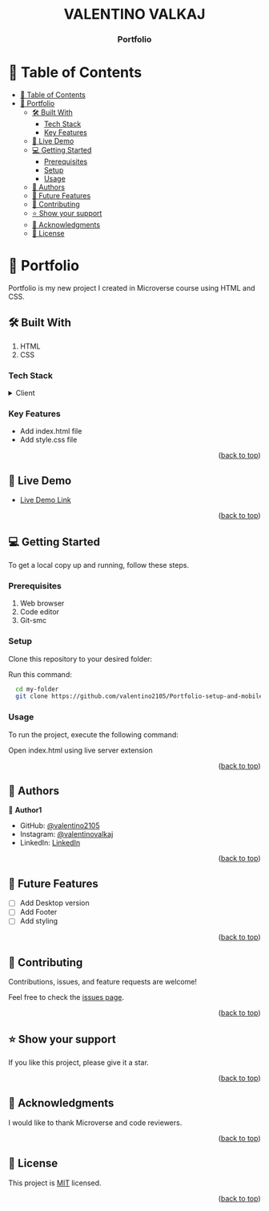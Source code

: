<a name="readme-top"></a>

<div align="center">
  <br/>
  <h1>VALENTINO VALKAJ</h1>
  <h3><b>Portfolio</b></h3>

</div>


# 📗 Table of Contents

- [📗 Table of Contents](#-table-of-contents)
- [📖 Portfolio](#-portfolio-)
  - [🛠 Built With ](#-built-with-)
    - [Tech Stack ](#tech-stack-)
    - [Key Features ](#key-features-)
  - [🚀 Live Demo ](#-live-demo-)
  - [💻 Getting Started ](#-getting-started-)
    - [Prerequisites](#prerequisites)
    - [Setup](#setup)
    - [Usage](#usage)
  - [👥 Authors ](#-authors-)
  - [🔭 Future Features ](#-future-features-)
  - [🤝 Contributing ](#-contributing-)
  - [⭐️ Show your support ](#️-show-your-support-)
  - [🙏 Acknowledgments ](#-acknowledgments-)
  - [📝 License ](#-license-)


# 📖 Portfolio <a name="about-project"></a>

Portfolio is my new project I created in Microverse course using HTML and CSS.

## 🛠 Built With <a name="built-with"></a>

1. HTML
2. CSS

### Tech Stack <a name="tech-stack"></a>

<details>
  <summary>Client</summary>

  <ul>
    <li><a href="https://en.wikipedia.org/wiki/HTML">HTML</a></li>
    <li><a href="https://en.wikipedia.org/wiki/CSS#:~:text=Cascading%20Style%20Sheets%20(CSS)%20is,Web%2C%20alongside%20HTML%20and%20JavaScript.">CSS</a></li>
  </ul>
</details>

### Key Features <a name="key-features"></a>

- Add index.html file
- Add style.css file

<p align="right">(<a href="#readme-top">back to top</a>)</p>

## 🚀 Live Demo <a name="live-demo"></a>

- [Live Demo Link](https://github.com/valentino2105/Portfolio-setup-and-mobile-first)

<p align="right">(<a href="#readme-top">back to top</a>)</p>


## 💻 Getting Started <a name="getting-started"></a>

To get a local copy up and running, follow these steps.

### Prerequisites

1. Web browser
2. Code editor
3. Git-smc

### Setup

Clone this repository to your desired folder:

Run this command:

```sh
  cd my-folder
  git clone https://github.com/valentino2105/Portfolio-setup-and-mobile-first.git
```

### Usage

To run the project, execute the following command:

Open index.html using live server extension


<p align="right">(<a href="#readme-top">back to top</a>)</p>

## 👥 Authors <a name="authors"></a>

👤 **Author1**

- GitHub: [@valentino2105](https://github.com/valentino2105)
- Instagram: [@valentinovalkaj](https://instagram.com/valentinovalkaj)
- LinkedIn: [LinkedIn](https://linkedin.com/in/valentinovalkaj)

<p align="right">(<a href="#readme-top">back to top</a>)</p>

## 🔭 Future Features <a name="future-features"></a>

- [ ] Add Desktop version
- [ ] Add Footer
- [ ] Add styling

<p align="right">(<a href="#readme-top">back to top</a>)</p>

## 🤝 Contributing <a name="contributing"></a>

Contributions, issues, and feature requests are welcome!

Feel free to check the [issues page](../../issues/).

<p align="right">(<a href="#readme-top">back to top</a>)</p>

## ⭐️ Show your support <a name="support"></a>

If you like this project, please give it a star.

<p align="right">(<a href="#readme-top">back to top</a>)</p>

## 🙏 Acknowledgments <a name="acknowledgements"></a>

I would like to thank Microverse and code reviewers.

<p align="right">(<a href="#readme-top">back to top</a>)</p>


## 📝 License <a name="license"></a>

This project is [MIT](./LICENSE) licensed.


<p align="right">(<a href="#readme-top">back to top</a>)</p>
